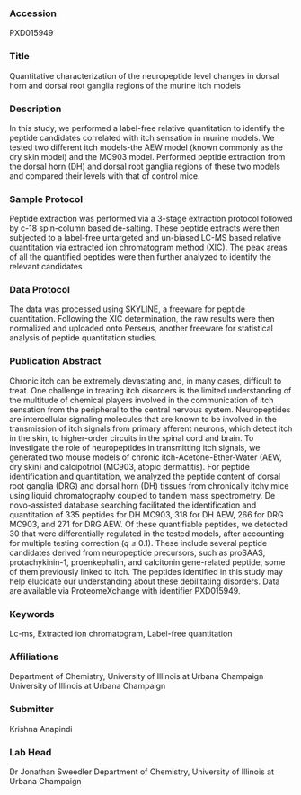 ### Accession
PXD015949

### Title
Quantitative characterization of the neuropeptide level changes in dorsal horn and dorsal root ganglia regions of the murine itch models

### Description
In this study, we performed a label-free relative quantitation to identify the peptide candidates correlated with itch sensation in murine models. We tested two different itch models-the AEW model (known commonly as the dry skin model) and the MC903 model. Performed peptide extraction from the dorsal horn (DH) and dorsal root ganglia regions of these two models and compared their levels with that of control mice.

### Sample Protocol
Peptide extraction was performed via a 3-stage extraction protocol followed by c-18 spin-column based de-salting. These peptide extracts were then subjected to a label-free untargeted and un-biased LC-MS based relative quantitation via extracted ion chromatogram method (XIC). The peak areas of all the quantified peptides were then further analyzed to identify the relevant candidates

### Data Protocol
The data was processed using SKYLINE, a freeware for peptide quantitation. Following the XIC determination, the raw results were then normalized and uploaded onto Perseus, another freeware for statistical analysis of peptide quantitation studies.

### Publication Abstract
Chronic itch can be extremely devastating and, in many cases, difficult to treat. One challenge in treating itch disorders is the limited understanding of the multitude of chemical players involved in the communication of itch sensation from the peripheral to the central nervous system. Neuropeptides are intercellular signaling molecules that are known to be involved in the transmission of itch signals from primary afferent neurons, which detect itch in the skin, to higher-order circuits in the spinal cord and brain. To investigate the role of neuropeptides in transmitting itch signals, we generated two mouse models of chronic itch-Acetone-Ether-Water (AEW, dry skin) and calcipotriol (MC903, atopic dermatitis). For peptide identification and quantitation, we analyzed the peptide content of dorsal root ganglia (DRG) and dorsal horn (DH) tissues from chronically itchy mice using liquid chromatography coupled to tandem mass spectrometry. De novo-assisted database searching facilitated the identification and quantitation of 335 peptides for DH MC903, 318 for DH AEW, 266 for DRG MC903, and 271 for DRG AEW. Of these quantifiable peptides, we detected 30 that were differentially regulated in the tested models, after accounting for multiple testing correction (<i>q</i> &#x2264; 0.1). These include several peptide candidates derived from neuropeptide precursors, such as proSAAS, protachykinin-1, proenkephalin, and calcitonin gene-related peptide, some of them previously linked to itch. The peptides identified in this study may help elucidate our understanding about these debilitating disorders. Data are available via ProteomeXchange with identifier PXD015949.

### Keywords
Lc-ms, Extracted ion chromatogram, Label-free quantitation

### Affiliations
Department of Chemistry, University of Illinois at Urbana Champaign
University of Illinois at Urbana Champaign

### Submitter
Krishna Anapindi

### Lab Head
Dr Jonathan Sweedler
Department of Chemistry, University of Illinois at Urbana Champaign


